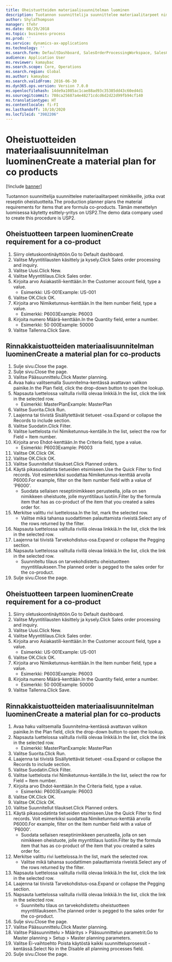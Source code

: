 ```yaml
---
title: Oheistuotteiden materiaalisuunnitelman luominen
description: Tuotannon suunnittelija suunnittelee materiaalitarpeet nimikkeille, jotka ovat reseptin oheistuotteita.
author: ShylaThompson
manager: tfehr
ms.date: 08/29/2018
ms.topic: business-process
ms.prod: ''
ms.service: dynamics-ax-applications
ms.technology: ''
ms.search.form: DefaultDashboard, SalesOrderProcessingWorkspace, SalesCreateOrder, SalesTable, ReqCreatePlanWorkspace, ReqTransPlanCard, SysQueryForm, ReqTransPo
audience: Application User
ms.reviewer: kamaybac
ms.search.scope: Core, Operations
ms.search.region: Global
ms.author: kamaybac
ms.search.validFrom: 2016-06-30
ms.dyn365.ops.version: Version 7.0.0
ms.openlocfilehash: 14de9a1085ac1cae88ad93c35385dd43c60ed4d1
ms.sourcegitcommit: 708ca25687a4e48271cdcd6d2d22d99fb94cf140
ms.translationtype: HT
ms.contentlocale: fi-FI
ms.lasthandoff: 10/10/2020
ms.locfileid: "3982206"
---
```

# <a name="create-a-material-plan-for-co-products"></a><span data-ttu-id="208b5-103">Oheistuotteiden materiaalisuunnitelman luominen</span><span class="sxs-lookup"><span data-stu-id="208b5-103">Create a material plan for co products</span></span>

[!include [banner](../../includes/banner.md)]

<span data-ttu-id="208b5-104">Tuotannon suunnittelija suunnittelee materiaalitarpeet nimikkeille, jotka ovat reseptin oheistuotteita.</span><span class="sxs-lookup"><span data-stu-id="208b5-104">The production planner plans the material requirements for items that are formula co-products.</span></span> <span data-ttu-id="208b5-105">Tämän menettelyn luomisessa käytetty esittely-yritys on USP2.</span><span class="sxs-lookup"><span data-stu-id="208b5-105">The demo data company used to create this procedure is USP2.</span></span>


## <a name="create-requirement-for-a-co-product"></a><span data-ttu-id="208b5-106">Oheistuotteen tarpeen luominen</span><span class="sxs-lookup"><span data-stu-id="208b5-106">Create requirement for a co-product</span></span>
1. <span data-ttu-id="208b5-107">Siirry oletuskoontinäyttöön.</span><span class="sxs-lookup"><span data-stu-id="208b5-107">Go to Default dashboard.</span></span>
2. <span data-ttu-id="208b5-108">Valitse Myyntitilausten käsittely ja kysely.</span><span class="sxs-lookup"><span data-stu-id="208b5-108">Click Sales order processing and inquiry.</span></span>
3. <span data-ttu-id="208b5-109">Valitse Uusi.</span><span class="sxs-lookup"><span data-stu-id="208b5-109">Click New.</span></span>
4. <span data-ttu-id="208b5-110">Valitse Myyntitilaus.</span><span class="sxs-lookup"><span data-stu-id="208b5-110">Click Sales order.</span></span>
5. <span data-ttu-id="208b5-111">Kirjoita arvo Asiakastili-kenttään.</span><span class="sxs-lookup"><span data-stu-id="208b5-111">In the Customer account field, type a value.</span></span>
    * <span data-ttu-id="208b5-112">Esimerkki: US-001</span><span class="sxs-lookup"><span data-stu-id="208b5-112">Example: US-001</span></span>  
6. <span data-ttu-id="208b5-113">Valitse OK.</span><span class="sxs-lookup"><span data-stu-id="208b5-113">Click OK.</span></span>
7. <span data-ttu-id="208b5-114">Kirjoita arvo Nimiketunnus-kenttään.</span><span class="sxs-lookup"><span data-stu-id="208b5-114">In the Item number field, type a value.</span></span>
    * <span data-ttu-id="208b5-115">Esimerkki: P6003</span><span class="sxs-lookup"><span data-stu-id="208b5-115">Example: P6003</span></span>  
8. <span data-ttu-id="208b5-116">Kirjoita numero Määrä-kenttään.</span><span class="sxs-lookup"><span data-stu-id="208b5-116">In the Quantity field, enter a number.</span></span>
    * <span data-ttu-id="208b5-117">Esimerkki: 50 000</span><span class="sxs-lookup"><span data-stu-id="208b5-117">Example: 50000</span></span>  
9. <span data-ttu-id="208b5-118">Valitse Tallenna.</span><span class="sxs-lookup"><span data-stu-id="208b5-118">Click Save.</span></span>

## <a name="create-a-material-plan-for-co-products"></a><span data-ttu-id="208b5-119">Rinnakkaistuotteiden materiaalisuunnitelman luominen</span><span class="sxs-lookup"><span data-stu-id="208b5-119">Create a material plan for co-products</span></span>
1. <span data-ttu-id="208b5-120">Sulje sivu.</span><span class="sxs-lookup"><span data-stu-id="208b5-120">Close the page.</span></span>
2. <span data-ttu-id="208b5-121">Sulje sivu.</span><span class="sxs-lookup"><span data-stu-id="208b5-121">Close the page.</span></span>
3. <span data-ttu-id="208b5-122">Valitse Pääsuunnittelu.</span><span class="sxs-lookup"><span data-stu-id="208b5-122">Click Master planning.</span></span>
4. <span data-ttu-id="208b5-123">Avaa haku valitsemalla Suunnitelma-kentässä avattavan valikon painike.</span><span class="sxs-lookup"><span data-stu-id="208b5-123">In the Plan field, click the drop-down button to open the lookup.</span></span>
5. <span data-ttu-id="208b5-124">Napsauta luettelossa valitulla rivillä olevaa linkkiä.</span><span class="sxs-lookup"><span data-stu-id="208b5-124">In the list, click the link in the selected row.</span></span>
    * <span data-ttu-id="208b5-125">Esimerkki: MasterPlan</span><span class="sxs-lookup"><span data-stu-id="208b5-125">Example: MasterPlan</span></span>  
6. <span data-ttu-id="208b5-126">Valitse Suorita.</span><span class="sxs-lookup"><span data-stu-id="208b5-126">Click Run.</span></span>
7. <span data-ttu-id="208b5-127">Laajenna tai tiivistä Sisällytettävät tietueet -osa.</span><span class="sxs-lookup"><span data-stu-id="208b5-127">Expand or collapse the Records to include section.</span></span>
8. <span data-ttu-id="208b5-128">Valitse Suodatin.</span><span class="sxs-lookup"><span data-stu-id="208b5-128">Click Filter.</span></span>
9. <span data-ttu-id="208b5-129">Valitse luettelosta rivi Nimiketunnus-kentälle.</span><span class="sxs-lookup"><span data-stu-id="208b5-129">In the list, select the row for Field = Item number.</span></span>
10. <span data-ttu-id="208b5-130">Kirjoita arvo Ehdot-kenttään.</span><span class="sxs-lookup"><span data-stu-id="208b5-130">In the Criteria field, type a value.</span></span>
    * <span data-ttu-id="208b5-131">Esimerkki: P6003</span><span class="sxs-lookup"><span data-stu-id="208b5-131">Example: P6003</span></span>  
11. <span data-ttu-id="208b5-132">Valitse OK.</span><span class="sxs-lookup"><span data-stu-id="208b5-132">Click OK.</span></span>
12. <span data-ttu-id="208b5-133">Valitse OK.</span><span class="sxs-lookup"><span data-stu-id="208b5-133">Click OK.</span></span>
13. <span data-ttu-id="208b5-134">Valitse Suunnitellut tilaukset.</span><span class="sxs-lookup"><span data-stu-id="208b5-134">Click Planned orders.</span></span>
14. <span data-ttu-id="208b5-135">Käytä pikasuodatinta tietueiden etsimiseen.</span><span class="sxs-lookup"><span data-stu-id="208b5-135">Use the Quick Filter to find records.</span></span> <span data-ttu-id="208b5-136">Voit esimerkiksi suodattaa Nimiketunnus-kenttää arvolla P6000.</span><span class="sxs-lookup"><span data-stu-id="208b5-136">For example, filter on the Item number field with a value of 'P6000'.</span></span>
    * <span data-ttu-id="208b5-137">Suodata sellaisen reseptinimikkeen perusteella, jolla on sen nimikkeen oheistuote, jolle myyntitilaus luotiin.</span><span class="sxs-lookup"><span data-stu-id="208b5-137">Filter by the formula item that has as co-product of the item that you created a sales order for.</span></span>  
15. <span data-ttu-id="208b5-138">Merkitse valittu rivi luettelossa.</span><span class="sxs-lookup"><span data-stu-id="208b5-138">In the list, mark the selected row.</span></span>
    * <span data-ttu-id="208b5-139">Valitse mikä tahansa suodattimen palauttamista riveistä.</span><span class="sxs-lookup"><span data-stu-id="208b5-139">Select any of the rows returned by the filter.</span></span>  
16. <span data-ttu-id="208b5-140">Napsauta luettelossa valitulla rivillä olevaa linkkiä.</span><span class="sxs-lookup"><span data-stu-id="208b5-140">In the list, click the link in the selected row.</span></span>
17. <span data-ttu-id="208b5-141">Laajenna tai tiivistä Tarvekohdistus-osa.</span><span class="sxs-lookup"><span data-stu-id="208b5-141">Expand or collapse the Pegging section.</span></span>
18. <span data-ttu-id="208b5-142">Napsauta luettelossa valitulla rivillä olevaa linkkiä.</span><span class="sxs-lookup"><span data-stu-id="208b5-142">In the list, click the link in the selected row.</span></span>
    * <span data-ttu-id="208b5-143">Suunniteltu tilaus on tarvekohdistettu oheistuotteen myyntitilaukseen.</span><span class="sxs-lookup"><span data-stu-id="208b5-143">The planned order is pegged to the sales order for the co-product.</span></span>  
19. <span data-ttu-id="208b5-144">Sulje sivu.</span><span class="sxs-lookup"><span data-stu-id="208b5-144">Close the page.</span></span>

## <a name="create-requirement-for-a-co-product"></a><span data-ttu-id="208b5-145">Oheistuotteen tarpeen luominen</span><span class="sxs-lookup"><span data-stu-id="208b5-145">Create requirement for a co-product</span></span>
1. <span data-ttu-id="208b5-146">Siirry oletuskoontinäyttöön.</span><span class="sxs-lookup"><span data-stu-id="208b5-146">Go to Default dashboard.</span></span>
2. <span data-ttu-id="208b5-147">Valitse Myyntitilausten käsittely ja kysely.</span><span class="sxs-lookup"><span data-stu-id="208b5-147">Click Sales order processing and inquiry.</span></span>
3. <span data-ttu-id="208b5-148">Valitse Uusi.</span><span class="sxs-lookup"><span data-stu-id="208b5-148">Click New.</span></span>
4. <span data-ttu-id="208b5-149">Valitse Myyntitilaus.</span><span class="sxs-lookup"><span data-stu-id="208b5-149">Click Sales order.</span></span>
5. <span data-ttu-id="208b5-150">Kirjoita arvo Asiakastili-kenttään.</span><span class="sxs-lookup"><span data-stu-id="208b5-150">In the Customer account field, type a value.</span></span>
    * <span data-ttu-id="208b5-151">Esimerkki: US-001</span><span class="sxs-lookup"><span data-stu-id="208b5-151">Example: US-001</span></span>  
6. <span data-ttu-id="208b5-152">Valitse OK.</span><span class="sxs-lookup"><span data-stu-id="208b5-152">Click OK.</span></span>
7. <span data-ttu-id="208b5-153">Kirjoita arvo Nimiketunnus-kenttään.</span><span class="sxs-lookup"><span data-stu-id="208b5-153">In the Item number field, type a value.</span></span>
    * <span data-ttu-id="208b5-154">Esimerkki: P6003</span><span class="sxs-lookup"><span data-stu-id="208b5-154">Example: P6003</span></span>  
8. <span data-ttu-id="208b5-155">Kirjoita numero Määrä-kenttään.</span><span class="sxs-lookup"><span data-stu-id="208b5-155">In the Quantity field, enter a number.</span></span>
    * <span data-ttu-id="208b5-156">Esimerkki: 50 000</span><span class="sxs-lookup"><span data-stu-id="208b5-156">Example: 50000</span></span>  
9. <span data-ttu-id="208b5-157">Valitse Tallenna.</span><span class="sxs-lookup"><span data-stu-id="208b5-157">Click Save.</span></span>

## <a name="create-a-material-plan-for-co-products"></a><span data-ttu-id="208b5-158">Rinnakkaistuotteiden materiaalisuunnitelman luominen</span><span class="sxs-lookup"><span data-stu-id="208b5-158">Create a material plan for co-products</span></span>
1. <span data-ttu-id="208b5-159">Avaa haku valitsemalla Suunnitelma-kentässä avattavan valikon painike.</span><span class="sxs-lookup"><span data-stu-id="208b5-159">In the Plan field, click the drop-down button to open the lookup.</span></span>
2. <span data-ttu-id="208b5-160">Napsauta luettelossa valitulla rivillä olevaa linkkiä.</span><span class="sxs-lookup"><span data-stu-id="208b5-160">In the list, click the link in the selected row.</span></span>
    * <span data-ttu-id="208b5-161">Esimerkki: MasterPlan</span><span class="sxs-lookup"><span data-stu-id="208b5-161">Example: MasterPlan</span></span>  
3. <span data-ttu-id="208b5-162">Valitse Suorita.</span><span class="sxs-lookup"><span data-stu-id="208b5-162">Click Run.</span></span>
4. <span data-ttu-id="208b5-163">Laajenna tai tiivistä Sisällytettävät tietueet -osa.</span><span class="sxs-lookup"><span data-stu-id="208b5-163">Expand or collapse the Records to include section.</span></span>
5. <span data-ttu-id="208b5-164">Valitse Suodatin.</span><span class="sxs-lookup"><span data-stu-id="208b5-164">Click Filter.</span></span>
6. <span data-ttu-id="208b5-165">Valitse luettelosta rivi Nimiketunnus-kentälle.</span><span class="sxs-lookup"><span data-stu-id="208b5-165">In the list, select the row for Field = Item number.</span></span>
7. <span data-ttu-id="208b5-166">Kirjoita arvo Ehdot-kenttään.</span><span class="sxs-lookup"><span data-stu-id="208b5-166">In the Criteria field, type a value.</span></span>
    * <span data-ttu-id="208b5-167">Esimerkki: P6003</span><span class="sxs-lookup"><span data-stu-id="208b5-167">Example: P6003</span></span>  
8. <span data-ttu-id="208b5-168">Valitse OK.</span><span class="sxs-lookup"><span data-stu-id="208b5-168">Click OK.</span></span>
9. <span data-ttu-id="208b5-169">Valitse OK.</span><span class="sxs-lookup"><span data-stu-id="208b5-169">Click OK.</span></span>
10. <span data-ttu-id="208b5-170">Valitse Suunnitellut tilaukset.</span><span class="sxs-lookup"><span data-stu-id="208b5-170">Click Planned orders.</span></span>
11. <span data-ttu-id="208b5-171">Käytä pikasuodatinta tietueiden etsimiseen.</span><span class="sxs-lookup"><span data-stu-id="208b5-171">Use the Quick Filter to find records.</span></span> <span data-ttu-id="208b5-172">Voit esimerkiksi suodattaa Nimiketunnus-kenttää arvolla P6000.</span><span class="sxs-lookup"><span data-stu-id="208b5-172">For example, filter on the Item number field with a value of 'P6000'.</span></span>
    * <span data-ttu-id="208b5-173">Suodata sellaisen reseptinimikkeen perusteella, jolla on sen nimikkeen oheistuote, jolle myyntitilaus luotiin.</span><span class="sxs-lookup"><span data-stu-id="208b5-173">Filter by the formula item that has as co-product of the item that you created a sales order for.</span></span>  
12. <span data-ttu-id="208b5-174">Merkitse valittu rivi luettelossa.</span><span class="sxs-lookup"><span data-stu-id="208b5-174">In the list, mark the selected row.</span></span>
    * <span data-ttu-id="208b5-175">Valitse mikä tahansa suodattimen palauttamista riveistä.</span><span class="sxs-lookup"><span data-stu-id="208b5-175">Select any of the rows returned by the filter.</span></span>  
13. <span data-ttu-id="208b5-176">Napsauta luettelossa valitulla rivillä olevaa linkkiä.</span><span class="sxs-lookup"><span data-stu-id="208b5-176">In the list, click the link in the selected row.</span></span>
14. <span data-ttu-id="208b5-177">Laajenna tai tiivistä Tarvekohdistus-osa.</span><span class="sxs-lookup"><span data-stu-id="208b5-177">Expand or collapse the Pegging section.</span></span>
15. <span data-ttu-id="208b5-178">Napsauta luettelossa valitulla rivillä olevaa linkkiä.</span><span class="sxs-lookup"><span data-stu-id="208b5-178">In the list, click the link in the selected row.</span></span>
    * <span data-ttu-id="208b5-179">Suunniteltu tilaus on tarvekohdistettu oheistuotteen myyntitilaukseen.</span><span class="sxs-lookup"><span data-stu-id="208b5-179">The planned order is pegged to the sales order for the co-product.</span></span>  
16. <span data-ttu-id="208b5-180">Sulje sivu.</span><span class="sxs-lookup"><span data-stu-id="208b5-180">Close the page.</span></span>
17. <span data-ttu-id="208b5-181">Valitse Pääsuunnittelu.</span><span class="sxs-lookup"><span data-stu-id="208b5-181">Click Master planning.</span></span>
18. <span data-ttu-id="208b5-182">Valitse Pääsuunnittelu > Määritys > Pääsuunnittelun parametrit.</span><span class="sxs-lookup"><span data-stu-id="208b5-182">Go to Master planning > Setup > Master planning parameters.</span></span>
19. <span data-ttu-id="208b5-183">Valitse Ei-vaihtoehto Poista käytöstä kaikki suunnitteluprosessit -kentässä.</span><span class="sxs-lookup"><span data-stu-id="208b5-183">Select No in the Disable all planning processes field.</span></span>
20. <span data-ttu-id="208b5-184">Sulje sivu.</span><span class="sxs-lookup"><span data-stu-id="208b5-184">Close the page.</span></span>

